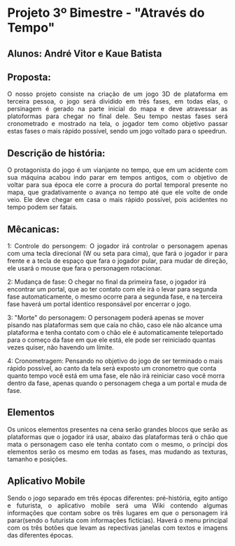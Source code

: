 # Projeto 3º Bimestre - "Através do Tempo"
## Alunos: André Vitor e Kaue Batista
## Proposta:
<p align="justify">
O nosso projeto consiste na criação de um jogo 3D de plataforma em terceira pessoa, o jogo será dividido em três fases, em todas elas,
o persinagem é gerado na parte inicial do mapa e deve atravessar as platoformas para chegar no final dele. Seu tempo nestas fases será cronometrado e mostrado na tela, o jogador tem como objetivo passar estas fases o mais rápido possível, sendo um jogo voltado para o speedrun.
</p>

## Descrição de história:
<p align="justify">
O protagonista do jogo é um vianjante no tempo, que em um acidente com sua máquina acabou indo parar em tempos antigos, com o objetivo de voltar para sua época ele corre a procura do portal temporal presente no mapa, que gradativamente o avança no tempo até que ele volte de onde veio. Ele deve chegar em casa o mais rápido possível, pois acidentes no tempo podem ser fatais.
</p>

## Mêcanicas:
<p align="justify">
1: Controle do persongem: O jogador irá controlar o personagem apenas com uma tecla direcional (W ou seta para cima), que fará o jogador ir para frente e a tecla de espaço que fara o jogador pular, para mudar de direção, ele usará o mouse que fara o personagem rotacionar.
  
2: Mudança de fase: O chegar no final da primeira fase, o jogador irá encontrar um portal, que ao ter contato com ele irá o levar para segunda fase automaticamente, o mesmo ocorre para a segunda fase, e na terceira fase haverá um portal identico responsável por encerrar o jogo.

3: "Morte" do personagem: O personagem poderá apenas se mover pisando nas plataformas sem que caía no chão, caso ele não alcance uma plataforma e tenha contato com o chão ele é automaticamente teleportado para o começo da fase em que ele está, ele pode ser reiniciado quantas vezes quiser, não havendo um límite.

4: Cronometragem: Pensando no objetivo do jogo de ser terminado o mais rápido possível, ao canto da tela será exposto um cronometro que conta quanto tempo você está em uma fase, ele não irá reiniciar caso você morra dentro da fase, apenas quando o personagem chega a um portal e muda de fase.
</p>

## Elementos
<p align="justify">
Os unicos elementos presentes na cena serão grandes blocos que serão as plataformas que o jogador irá usar, abaixo das plataformas terá o chão que mata o personagem caso ele tenha contato com o mesmo, o príncipi dos elementos serão os mesmo em todas as fases, mas mudando as texturas, tamanho e posições.
</p>

## Aplicativo Mobile
<p align="justify">
Sendo o jogo separado em três épocas diferentes: pré-história, egito antigo e futurista, o aplicativo mobile será uma Wiki contendo algumas informações que contam sobre os três lugares em que o personagem irá parar(sendo o futurista com informações fictícias). Haverá o menu principal com os três botões que levam as repectivas janelas com textos e imagens das diferentes épocas.
</p>
